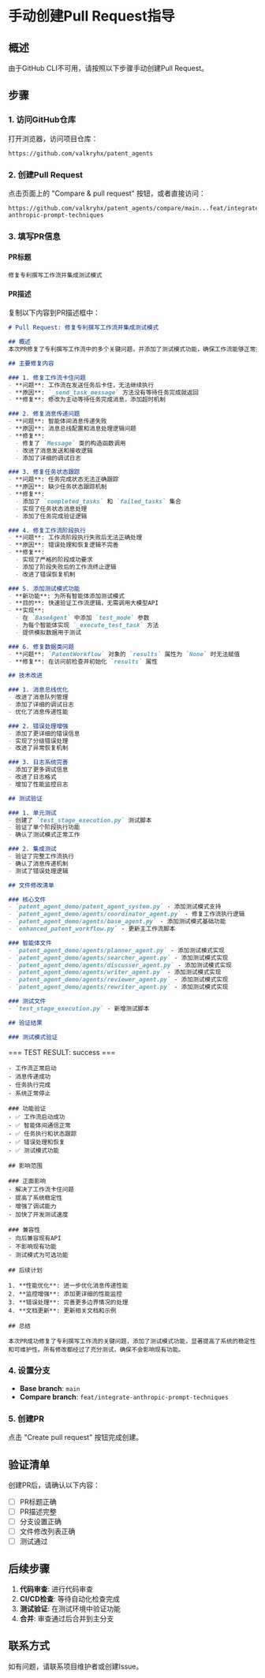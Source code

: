 # 手动创建Pull Request指导

## 概述
由于GitHub CLI不可用，请按照以下步骤手动创建Pull Request。

## 步骤

### 1. 访问GitHub仓库
打开浏览器，访问项目仓库：
```
https://github.com/valkryhx/patent_agents
```

### 2. 创建Pull Request
点击页面上的 "Compare & pull request" 按钮，或者直接访问：
```
https://github.com/valkryhx/patent_agents/compare/main...feat/integrate-anthropic-prompt-techniques
```

### 3. 填写PR信息

#### PR标题
```
修复专利撰写工作流并集成测试模式
```

#### PR描述
复制以下内容到PR描述框中：

```markdown
# Pull Request: 修复专利撰写工作流并集成测试模式

## 概述
本次PR修复了专利撰写工作流中的多个关键问题，并添加了测试模式功能，确保工作流能够正常执行。

## 主要修复内容

### 1. 修复工作流卡住问题
- **问题**: 工作流在发送任务后卡住，无法继续执行
- **原因**: `_send_task_message` 方法没有等待任务完成就返回
- **修复**: 修改为主动等待任务完成消息，添加超时机制

### 2. 修复消息传递问题
- **问题**: 智能体间消息传递失败
- **原因**: 消息总线配置和消息处理逻辑问题
- **修复**: 
  - 修复了 `Message` 类的构造函数调用
  - 改进了消息发送和接收逻辑
  - 添加了详细的调试日志

### 3. 修复任务状态跟踪
- **问题**: 任务完成状态无法正确跟踪
- **原因**: 缺少任务状态跟踪机制
- **修复**: 
  - 添加了 `completed_tasks` 和 `failed_tasks` 集合
  - 实现了任务状态消息处理
  - 添加了任务完成验证逻辑

### 4. 修复工作流阶段执行
- **问题**: 工作流阶段执行失败后无法正确处理
- **原因**: 错误处理和恢复逻辑不完善
- **修复**: 
  - 实现了严格的阶段成功要求
  - 添加了阶段失败后的工作流终止逻辑
  - 改进了错误恢复机制

### 5. 添加测试模式功能
- **新功能**: 为所有智能体添加测试模式
- **目的**: 快速验证工作流逻辑，无需调用大模型API
- **实现**: 
  - 在 `BaseAgent` 中添加 `test_mode` 参数
  - 为每个智能体实现 `_execute_test_task` 方法
  - 提供模拟数据用于测试

### 6. 修复数据类问题
- **问题**: `PatentWorkflow` 对象的 `results` 属性为 `None` 时无法赋值
- **修复**: 在访问前检查并初始化 `results` 属性

## 技术改进

### 1. 消息总线优化
- 改进了消息队列管理
- 添加了详细的调试日志
- 优化了消息传递性能

### 2. 错误处理增强
- 添加了更详细的错误信息
- 实现了分级错误处理
- 改进了异常恢复机制

### 3. 日志系统完善
- 添加了更多调试信息
- 改进了日志格式
- 增加了性能监控日志

## 测试验证

### 1. 单元测试
- 创建了 `test_stage_execution.py` 测试脚本
- 验证了单个阶段执行功能
- 确认了测试模式正常工作

### 2. 集成测试
- 验证了完整工作流执行
- 确认了消息传递机制
- 测试了错误处理逻辑

## 文件修改清单

### 核心文件
- `patent_agent_demo/patent_agent_system.py` - 添加测试模式支持
- `patent_agent_demo/agents/coordinator_agent.py` - 修复工作流执行逻辑
- `patent_agent_demo/agents/base_agent.py` - 添加测试模式基础功能
- `enhanced_patent_workflow.py` - 更新主工作流脚本

### 智能体文件
- `patent_agent_demo/agents/planner_agent.py` - 添加测试模式实现
- `patent_agent_demo/agents/searcher_agent.py` - 添加测试模式实现
- `patent_agent_demo/agents/discusser_agent.py` - 添加测试模式实现
- `patent_agent_demo/agents/writer_agent.py` - 添加测试模式实现
- `patent_agent_demo/agents/reviewer_agent.py` - 添加测试模式实现
- `patent_agent_demo/agents/rewriter_agent.py` - 添加测试模式实现

### 测试文件
- `test_stage_execution.py` - 新增测试脚本

## 验证结果

### 测试模式验证
```
=== TEST RESULT: success ===
```
- 工作流正常启动
- 消息传递成功
- 任务执行完成
- 系统正常停止

### 功能验证
- ✅ 工作流启动成功
- ✅ 智能体间通信正常
- ✅ 任务执行和状态跟踪
- ✅ 错误处理和恢复
- ✅ 测试模式功能

## 影响范围

### 正面影响
- 解决了工作流卡住问题
- 提高了系统稳定性
- 增强了调试能力
- 加快了开发测试速度

### 兼容性
- 向后兼容现有API
- 不影响现有功能
- 测试模式为可选功能

## 后续计划

1. **性能优化**: 进一步优化消息传递性能
2. **监控增强**: 添加更详细的性能监控
3. **错误处理**: 完善更多边界情况的处理
4. **文档更新**: 更新相关文档和示例

## 总结

本次PR成功修复了专利撰写工作流的关键问题，添加了测试模式功能，显著提高了系统的稳定性和可维护性。所有修改都经过了充分测试，确保不会影响现有功能。
```

### 4. 设置分支
- **Base branch**: `main`
- **Compare branch**: `feat/integrate-anthropic-prompt-techniques`

### 5. 创建PR
点击 "Create pull request" 按钮完成创建。

## 验证清单

创建PR后，请确认以下内容：

- [ ] PR标题正确
- [ ] PR描述完整
- [ ] 分支设置正确
- [ ] 文件修改列表正确
- [ ] 测试通过

## 后续步骤

1. **代码审查**: 进行代码审查
2. **CI/CD检查**: 等待自动化检查完成
3. **测试验证**: 在测试环境中验证功能
4. **合并**: 审查通过后合并到主分支

## 联系方式

如有问题，请联系项目维护者或创建Issue。
